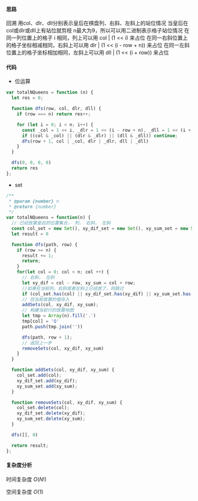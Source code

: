 #### 思路

回溯
用col、dlr、dll分别表示皇后在棋盘列、右斜、左斜上的站位情况
当皇后在col或dlr或dll上有站位就剪枝
n最大为9，所以可以用二进制表示格子站位情况
在同一列位置上的格子 i 相同，列上可以用 col | (1 << i) 来占位
在同一右斜位置上的格子坐标相减相同，右斜上可以用 dlr | (1 << (i - row + n)) 来占位
在同一左斜位置上的格子坐标相加相同，左斜上可以用 dll | (1 << (i + row)) 来占位

#### 代码

- 位运算

```JavaScript
var totalNQueens = function (n) {
  let res = 0;

  function dfs(row, col, dlr, dll) {
    if (row === n) return res++;

    for (let i = 0; i < n; i++) {
      const _col = 1 << i, _dlr = 1 << (i - row + n), _dll = 1 << (i + row);
      if ((col & _col) || (dlr & _dlr) || (dll & _dll)) continue;
      dfs(row + 1, col | _col, dlr | _dlr, dll | _dll)
    }
  }

  dfs(0, 0, 0, 0)
  return res
};
```

- set

```JavaScript
/**
 * @param {number} n
 * @return {number}
 */
var totalNQueens = function(n) {
  // 已经放置皇后的位置集合， 列， 右斜， 左斜
  const col_set = new Set(), xy_dif_set = new Set(), xy_sum_set = new Set();
  let result = 0

  function dfs(path, row) {
    if (row >= n) {
      result += 1;
      return;
    }
    for(let col = 0; col < n; col ++) {
      // 右斜， 左斜
      let xy_dif = col - row, xy_sum = col + row;
      //如果在当前列，右斜或者左斜上已经放了，则跳过
      if (col_set.has(col) || xy_dif_set.has(xy_dif) || xy_sum_set.has(xy_sum)) continue;
      // 将当前放置的值存入
      addSets(col, xy_dif, xy_sum);
      // 构建当前行的放置地图
      let tmp = Array(n).fill('.')
      tmp[col] = 'Q'
      path.push(tmp.join(''))

      dfs(path, row + 1);
      // 返回上一步
      removeSets(col, xy_dif, xy_sum)
    }
  }

  function addSets(col, xy_dif, xy_sum) {
    col_set.add(col);
    xy_dif_set.add(xy_dif);
    xy_sum_set.add(xy_sum);
  }

  function removeSets(col, xy_dif, xy_sum) {
    col_set.delete(col);
    xy_dif_set.delete(xy_dif);
    xy_sum_set.delete(xy_sum);
  }

  dfs([], 0)

  return result;
};
```



#### 复杂度分析

时间复杂度	$O(N!)$

空间复杂度	$O(1)$